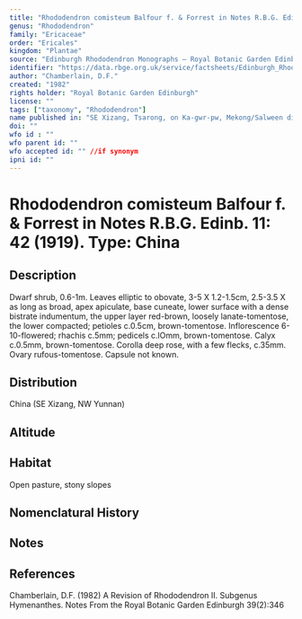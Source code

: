 ```yaml
---
title: "Rhododendron comisteum Balfour f. & Forrest in Notes R.B.G. Edinb. 11: 42 (1919). Type: China"
genus: "Rhododendron"
family: "Ericaceae"
order: "Ericales"
kingdom: "Plantae"
source: "Edinburgh Rhododendron Monographs – Royal Botanic Garden Edinburgh"
identifier: "https://data.rbge.org.uk/service/factsheets/Edinburgh_Rhododendron_Monographs.xhtml"
author: "Chamberlain, D.F."
created: "1982"
rights holder: "Royal Botanic Garden Edinburgh"
license: ""
tags: ["taxonomy", "Rhododendron"]
name published in: "SE Xizang, Tsarong, on Ka-gwr-pw, Mekong/Salween divide, 28°25'N, 14000ft, vi 1917, Forrest 14501 (holo. E; iso. K)."
doi: ""
wfo id : ""
wfo parent id: ""
wfo accepted id: "" //if synonym                      
ipni id: ""
---
```


                       

# Rhododendron comisteum Balfour f. & Forrest in Notes R.B.G. Edinb. 11: 42 (1919). Type: China

## Description
Dwarf shrub, 0.6-1m. Leaves elliptic to obovate, 3-5 X 1.2-1.5cm, 2.5-3.5 X as long as broad, apex apiculate, base cuneate, lower surface with a dense bistrate indumentum, the upper layer red-brown, loosely lanate-tomentose, the lower compacted; petioles c.0.5cm, brown-tomentose. Inflorescence 6-10-flowered; rhachis c.5mm; pedicels c.lOmm, brown-tomentose. Calyx c.0.5mm, brown-tomentose. Corolla deep rose, with a few flecks, c.35mm. Ovary rufous-tomentose. Capsule not known.

## Distribution
China (SE Xizang, NW Yunnan)

## Altitude


## Habitat
Open pasture, stony slopes

## Nomenclatural History

                       
## Notes


## References

Chamberlain, D.F. (1982) A Revision of Rhododendron II. Subgenus Hymenanthes. Notes From the Royal Botanic Garden Edinburgh 39(2):346
